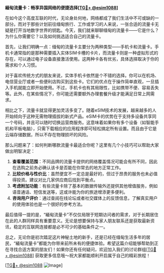 **緬甸流量卡：畅享异国网络的便捷选择[[TG💪+ @esim1088](https://t.me/s/esim1088)]**

在如今这个高度互联的时代，无论身处何地，网络都成了我们生活中不可或缺的一部分。而对于那些计划前往缅甸旅行、工作或学习的人来说，一张合适的流量卡无疑是打开当地数字世界的钥匙。今天，我们就来聊聊缅甸的流量卡——它是什么？为什么你需要它？以及如何挑选适合自己的流量卡。

首先，让我们明确一点：缅甸的流量卡主要分为两种类型——手机卡和流量卡。手机卡通常指的是那种需要插入实体SIM卡槽的卡片，而流量卡则是一种虚拟形式的存在，可以通过电子设备直接激活使用。这两种卡各有优劣，具体选择取决于你的需求和个人习惯。

对于喜欢传统方式的朋友来说，实体手机卡依然是个不错的选择。你可以在机场、电信营业厅或者一些便利店购买到这些卡。它们的优点在于操作简单直观，一旦插入手机就能立即开始使用。不过，手机卡也有其局限性，比如携带不便、容易丢失等。此外，在某些情况下，你可能还需要额外办理套餐升级才能满足日常上网需求。

相比之下，流量卡就显得更加灵活多变了。随着eSIM技术的发展，越来越多的人开始倾向于这种无需物理插拔的新式产品。eSIM卡的优势在于支持多设备共享同一个号码，并且可以随时切换运营商服务。这意味着如果你有多个设备（如智能手机和平板电脑），只需下载相应的应用程序即可轻松搞定所有设置。而且由于它是云端存储数据，所以不存在物理损坏的风险。

那么问题来了：如何判断哪款流量卡最适合你呢？这里有几个小技巧可以帮助大家做出明智决定：

1. **查看覆盖范围**：不同品牌的流量卡提供的网络覆盖情况可能会有所不同，因此在选购之前务必确认该卡是否能在你常去的地方正常工作。
2. **比较价格与性价比**：虽然便宜不一定总是最好的，但过于昂贵的服务也未必值得投资。建议对比几家供应商后找到平衡点。
3. **考虑附加功能**：有些流量卡除了基本的数据传输外还提供其他增值服务，例如语音通话、短信发送等，这或许能为你的旅途增添更多便利。
4. **咨询用户评价**：通过查阅在线论坛或者社交媒体上的反馈信息，了解真实用户的使用体验也是一个很好的参考方法。

最后值得一提的是，“緬甸流量卡”不仅仅局限于短期访问者的需求，对于长期居住在此的人群同样具有重要意义。无论是想要保持与家人朋友联系还是获取最新资讯，稳定的互联网连接都是必不可少的基础条件之一。

总之，无论你是初次踏足这片神秘土地的新手，还是已经在缅甸生活多年的居民，“緬甸流量卡”都能为你带来前所未有的便捷体验。希望这篇介绍能够帮助到正在寻找合适方案的朋友们！如果你还有任何疑问，欢迎加入我们的讨论群组[[TG💪+ @esim1088](https://t.me/s/esim1088)] 获取更多信息哦～祝大家都能顺利开启属于自己的精彩旅程！

[[TG💪+ @esim1088](https://t.me/s/esim1088) ![Image](https://i.postimg.cc/4NQfJmqS/Snipaste-2025-05-13-00-14-12.png)]